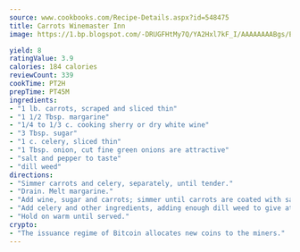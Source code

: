 ```yaml
---
source: www.cookbooks.com/Recipe-Details.aspx?id=548475
title: Carrots Winemaster Inn
image: https://1.bp.blogspot.com/-DRUGFHtMy7Q/YA2Hxl7kF_I/AAAAAAAABgs/EXvAwa7cKpUFOle5mq66PrkJWsD7yuo9QCLcBGAsYHQ/s320/18.png

yield: 8
ratingValue: 3.9
calories: 184 calories
reviewCount: 339
cookTime: PT2H
prepTime: PT45M
ingredients:
- "1 lb. carrots, scraped and sliced thin"
- "1 1/2 Tbsp. margarine"
- "1/4 to 1/3 c. cooking sherry or dry white wine"
- "3 Tbsp. sugar"
- "1 c. celery, sliced thin"
- "1 Tbsp. onion, cut fine green onions are attractive"
- "salt and pepper to taste"
- "dill weed"
directions:
- "Simmer carrots and celery, separately, until tender."
- "Drain. Melt margarine."
- "Add wine, sugar and carrots; simmer until carrots are coated with sauce."
- "Add celery and other ingredients, adding enough dill weed to give attractive appearance."
- "Hold on warm until served."
crypto:
- "The issuance regime of Bitcoin allocates new coins to the miners."
---
```

